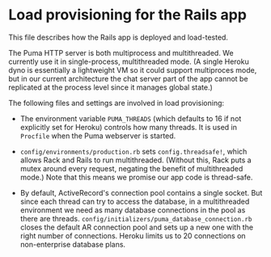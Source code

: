 Load provisioning for the Rails app
===================================

This file describes how the Rails app is deployed and load-tested.

The Puma HTTP server is both multiprocess and multithreaded.
We currently use it in single-process, multithreaded mode.  (A single
Heroku dyno is essentially a lightweight VM so it could support
multiproces mode, but in our current architecture the chat server part
of the app cannot be replicated at the process level since it manages
global state.)

The following files and settings are involved in load provisioning:

* The environment variable `PUMA_THREADS` (which defaults to 16 if not
explicitly set for Heroku) controls how many threads.  It is used in
`Procfile` when the Puma webserver is started.

* `config/environments/production.rb` sets `config.threadsafe!`, which
allows Rack and Rails to run multithreaded.  (Without this, Rack puts a
mutex around every request, negating the benefit of multithreaded mode.)
Note that this means we promise our app code is thread-safe.

* By default, ActiveRecord's connection pool contains a single socket.
But since each thread can try to access the database, in a multithreaded
environment we need as many database connections in the pool as there
are threads. `config/initializers/puma_database_connection.rb` closes
the default AR connection pool and sets up a new one with the right
number of connections.  Heroku limits us to 20 connections on
non-enterprise database plans.



